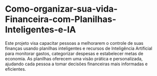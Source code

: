 # Como-organizar-sua-vida-Financeira-com-Planilhas-Inteligentes-e-IA
Este projeto visa capacitar pessoas a melhorarem o controle de suas finanças usando planilhas inteligentes e recursos de Inteligência Artificial para monitorar gastos, categorizar despesas e estabelecer metas de economia. As planilhas oferecem uma visão prática e personalizada, ajudando cada pessoa a tomar decisões financeiras mais informadas e eficientes.
